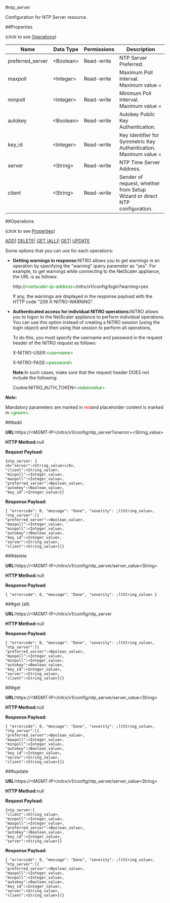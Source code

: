 #ntp_server

Configuration for NTP Server resource.


##Properties 
<span>(click to see [Operations](#opera))</span>


<table><thead><tr><th>Name</th><th>Data Type</th><th>Permissions</th><th>Description</th></tr></thead><tbody><tr><td>preferred_server</td><td>&lt;Boolean></td><td>Read-write</td><td>NTP Server Preferred.</td></tr><tr><td>maxpoll</td><td>&lt;Integer></td><td>Read-write</td><td>Maximum Poll Interval.<br>Maximum value =</td></tr><tr><td>minpoll</td><td>&lt;Integer></td><td>Read-write</td><td>Minimum Poll Interval.<br>Maximum value =</td></tr><tr><td>autokey</td><td>&lt;Boolean></td><td>Read-write</td><td>Autokey Public Key Authentication.</td></tr><tr><td>key_id</td><td>&lt;Integer></td><td>Read-write</td><td>Key Identifier for Symmetric Key Authentication.<br>Maximum value =</td></tr><tr><td>server</td><td>&lt;String></td><td>Read-write</td><td>NTP Time Server Address.</td></tr><tr><td>client</td><td>&lt;String></td><td>Read-write</td><td>Sender of request, whether from Setup Wizard or direct NTP configuration.</td></tr></tbody></table>
##Operations 
<span>(click to see [Properties](#prope))</span>


[ADD]()| [DELETE](#d)| [GET (ALL)](#get-)| [GET]()| [UPDATE](#u)


Some options that you can use for each operations:
<ul><li><p><b>Getting warnings in response:</b>NITRO allows you to get warnings in an operation by specifying the "warning" query parameter as "yes". For example, to get warnings while connecting to the NetScaler appliance, the URL is as follows:</p><p>http://<span style="color:green;font-style:italic;">&lt;netscaler-ip-address&gt;</span>/nitro/v1/config/login?warning=yes</p><p>If any, the warnings are displayed in the response payload with the HTTP code "209 X-NITRO-WARNING".</p></li><li><p><b>Authenticated access for individual NITRO operations:</b>NITRO allows you to logon to the NetScaler appliance to perform individual operations. You can use this option instead of creating a NITRO session (using the login object) and then using that session to perform all operations,</p><p>To do this, you must specify the username and password in the request header of the NITRO request as follows:</p><p>X-NITRO-USER:<span style="color:green;font-style:italic;">&lt;username&gt;</span></p><p>X-NITRO-PASS:<span style="color:green;font-style:italic;">&lt;password&gt;</span></p><p><b>Note:</b>In such cases, make sure that the request header DOES not include the following:</p><p>Cookie:NITRO_AUTH_TOKEN=<span style="color:green;font-style:italic;">&lt;tokenvalue&gt;</span></p></li></ul>



***Note:*** 
Mandatory parameters are marked in <span style="color:#FF0000;">red</span>and placeholder content is marked in <span style="color:green;font-style:italic">&lt;green&gt;</span>.

###add



<b>URL:</b>https://&lt;MGMT-IP&gt;/nitro/v1/config/ntp_server?onerror=&lt;String_value&gt;
<b>HTTP Method:</b>null
<b>Request Payload: </b>```{ntp_server: {<b>"server":<String_value></b>,"client":<String_value>,"minpoll":<Integer_value>,"maxpoll":<Integer_value>,"preferred_server":<Boolean_value>,"autokey":<Boolean_value>,"key_id":<Integer_value>}}```
<b>Response Payload: </b>```{ "errorcode": 0, "message": "Done", "severity": ;ltString_value>, "ntp_server":[{"preferred_server":<Boolean_value>,"maxpoll":<Integer_value>,"minpoll":<Integer_value>,"autokey":<Boolean_value>,"key_id":<Integer_value>,"server":<String_value>,"client":<String_value>}]}```



###delete



<b>URL:</b>https://&lt;MGMT-IP&gt;/nitro/v1/config/ntp_server/server_value&lt;String&gt;
<b>HTTP Method:</b>null
<b>Response Payload: </b>```{ "errorcode": 0, "message": "Done", "severity": ;ltString_value> }```



###get (all)



<b>URL:</b>https://&lt;MGMT-IP&gt;/nitro/v1/config/ntp_server
<b>HTTP Method:</b>null
<b>Response Payload: </b>```{ "errorcode": 0, "message": "Done", "severity": ;ltString_value>, "ntp_server":[{"preferred_server":<Boolean_value>,"maxpoll":<Integer_value>,"minpoll":<Integer_value>,"autokey":<Boolean_value>,"key_id":<Integer_value>,"server":<String_value>,"client":<String_value>}]}```



###get



<b>URL:</b>https://&lt;MGMT-IP&gt;/nitro/v1/config/ntp_server/server_value&lt;String&gt;
<b>HTTP Method:</b>null
<b>Response Payload: </b>```{ "errorcode": 0, "message": "Done", "severity": ;ltString_value>, "ntp_server":[{"preferred_server":<Boolean_value>,"maxpoll":<Integer_value>,"minpoll":<Integer_value>,"autokey":<Boolean_value>,"key_id":<Integer_value>,"server":<String_value>,"client":<String_value>}]}```



###update



<b>URL:</b>https://&lt;MGMT-IP&gt;/nitro/v1/config/ntp_server/server_value&lt;String&gt;
<b>HTTP Method:</b>null
<b>Request Payload: </b>```{ntp_server:{"client":<String_value>,"minpoll":<Integer_value>,"maxpoll":<Integer_value>,"preferred_server":<Boolean_value>,"autokey":<Boolean_value>,"key_id":<Integer_value>,"server":<String_value>}}```
<b>Response Payload: </b>```{ "errorcode": 0, "message": "Done", "severity": ;ltString_value>, "ntp_server":[{"preferred_server":<Boolean_value>,"maxpoll":<Integer_value>,"minpoll":<Integer_value>,"autokey":<Boolean_value>,"key_id":<Integer_value>,"server":<String_value>,"client":<String_value>}]}```



